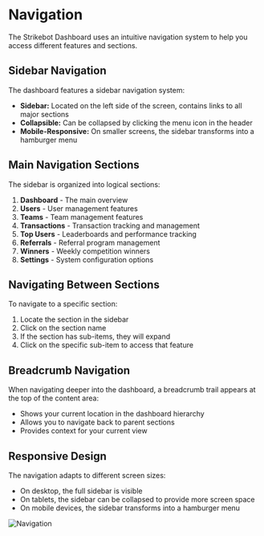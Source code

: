 # Navigation

The Strikebot Dashboard uses an intuitive navigation system to help you access different features and sections.

## Sidebar Navigation

The dashboard features a sidebar navigation system:

- **Sidebar:** Located on the left side of the screen, contains links to all major sections
- **Collapsible:** Can be collapsed by clicking the menu icon in the header
- **Mobile-Responsive:** On smaller screens, the sidebar transforms into a hamburger menu

## Main Navigation Sections

The sidebar is organized into logical sections:

1. **Dashboard** - The main overview
2. **Users** - User management features
3. **Teams** - Team management features
4. **Transactions** - Transaction tracking and management
5. **Top Users** - Leaderboards and performance tracking
6. **Referrals** - Referral program management
7. **Winners** - Weekly competition winners
8. **Settings** - System configuration options

## Navigating Between Sections

To navigate to a specific section:

1. Locate the section in the sidebar
2. Click on the section name
3. If the section has sub-items, they will expand
4. Click on the specific sub-item to access that feature

## Breadcrumb Navigation

When navigating deeper into the dashboard, a breadcrumb trail appears at the top of the content area:

- Shows your current location in the dashboard hierarchy
- Allows you to navigate back to parent sections
- Provides context for your current view

## Responsive Design

The navigation adapts to different screen sizes:

- On desktop, the full sidebar is visible
- On tablets, the sidebar can be collapsed to provide more screen space
- On mobile devices, the sidebar transforms into a hamburger menu

![Navigation](../assets/images/navigation.png)

